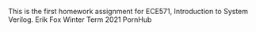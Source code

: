 This is the first homework assignment for ECE571, Introduction to System Verilog.
Erik Fox Winter Term 2021
PornHub
